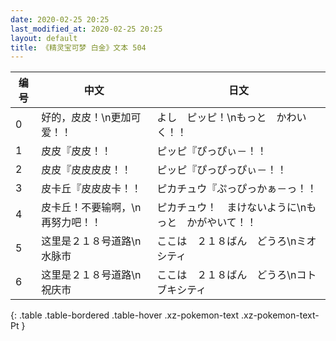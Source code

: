 ```yaml
---
date: 2020-02-25 20:25
last_modified_at: 2020-02-25 20:25
layout: default
title: 《精灵宝可梦 白金》文本 504
---
```

| 编号 | 中文 | 日文 |
| ---- | ---- | ---- |
| 0 | 好的，皮皮！\n更加可爱！！ | よし　ピッピ！\nもっと　かわいく！！ |
| 1 | 皮皮『皮皮！！ | ピッピ『ぴっぴぃ－！！ |
| 2 | 皮皮『皮皮皮皮！！ | ピッピ『ぴっぴっぴぃ－！！ |
| 3 | 皮卡丘『皮皮皮卡！！ | ピカチュウ『ぷっぴっかぁ－っ！！ |
| 4 | 皮卡丘！不要输啊，\n再努力吧！！ | ピカチュウ！　まけないように\nもっと　かがやいて！！ |
| 5 | 这里是２１８号道路\n水脉市 | ここは　２１８ばん　どうろ\nミオシティ |
| 6 | 这里是２１８号道路\n祝庆市 | ここは　２１８ばん　どうろ\nコトブキシティ |
{: .table .table-bordered .table-hover .xz-pokemon-text .xz-pokemon-text-Pt }